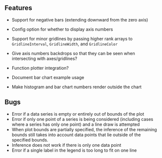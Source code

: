 ## Features
- Support for negative bars (extending downward from the zero axis)
- Config option for whether to display axis numbers
- Support for minor gridlines by passing higher rank arrays to `GridlineInterval`, `GridlineWidth`, and `GridlineColor`
- Give axis numbers backdrops so that they can be seen when intersecting with axes/gridlines?
- Function plotter integration?

- Document bar chart example usage
- Make histogram and bar chart numbers render outside the chart

## Bugs
- Error if a data series is empty or entirely out of bounds of the plot
- Error if only one point of a series is being considered (including cases where a series has only one point) and a line draw is attempted
- When plot bounds are partially specified, the inference of the remaining bounds still takes into account data points that lie outside of the specified bounds.
- Inference does not work if there is only one data point
- Error if a single label in the legend is too long to fit on one line
